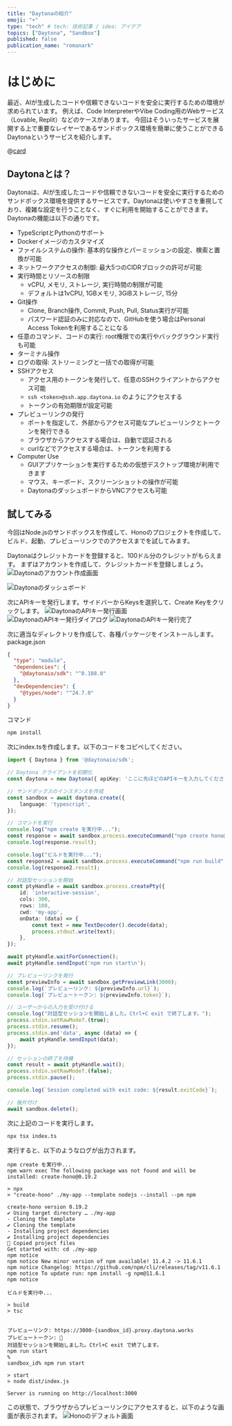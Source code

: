 ```yaml
---
title: "Daytonaの紹介"
emoji: "☀️"
type: "tech" # tech: 技術記事 / idea: アイデア
topics: ["Daytona", "Sandbox"]
published: false
publication_name: "romanark"
---
```


# はじめに

最近、AIが生成したコードや信頼できないコードを安全に実行するための環境が求められています。
例えば、Code InterpreterやVibe Coding用のWebサービス（Lovable, Replit）などのケースがあります。
今回はそういったサービスを展開する上で重要なレイヤーであるサンドボックス環境を簡単に使うことができるDaytonaというサービスを紹介します。

@[card](https://daytona.io/)

## Daytonaとは？

<!-- SDKもNode.js向けとPython向けがあり、今回はNode.js向けのSDKを使用します。と書く -->

Daytonaは、AIが生成したコードや信頼できないコードを安全に実行するためのサンドボックス環境を提供するサービスです。Daytonaは使いやすさを重視しており、複雑な設定を行うことなく、すぐに利用を開始することができます。
Daytonaの機能は以下の通りです。
- TypeScriptとPythonのサポート
- Dockerイメージのカスタマイズ
- ファイルシステムの操作: 基本的な操作とパーミッションの設定、検索と置換が可能
- ネットワークアクセスの制御: 最大5つのCIDRブロックの許可が可能
- 実行時間とリソースの制限
  - vCPU, メモリ, ストレージ, 実行時間の制限が可能 
  - デフォルトは1vCPU, 1GBメモリ, 3GiBストレージ, 15分
- Git操作
  - Clone, Branch操作, Commit, Push, Pull, Status実行が可能
  - パスワード認証のみに対応なので、GitHubを使う場合はPersonal Access Tokenを利用することになる
- 任意のコマンド、コードの実行: root権限での実行やバックグラウンド実行も可能
- ターミナル操作
- ログの取得: ストリーミングと一括での取得が可能
- SSHアクセス
  - アクセス用のトークンを発行して、任意のSSHクライアントからアクセス可能
  - `ssh <token>@ssh.app.daytona.io` のようにアクセスする
  - トークンの有効期限が設定可能
- プレビューリンクの発行
  - ポートを指定して、外部からアクセス可能なプレビューリンクとトークンを発行できる
  - ブラウザからアクセスする場合は、自動で認証される
  - curlなどでアクセスする場合は、トークンを利用する
- Computer Use
  - GUIアプリケーションを実行するための仮想デスクトップ環境が利用できます
  - マウス、キーボード、スクリーンショットの操作が可能
  - DaytonaのダッシュボードからVNCアクセスも可能

## 試してみる

今回はNode.jsのサンドボックスを作成して、Honoのプロジェクトを作成して、ビルド、起動、プレビューリンクでのアクセスまでを試してみます。

Daytonaはクレジットカードを登録すると、100ドル分のクレジットがもらえます。
まずはアカウントを作成して、クレジットカードを登録しましょう。
![Daytonaのアカウント作成画面](/images/daytona-intro/signup.png)

![Daytonaのダッシュボード](/images/daytona-intro/before-receive-credit.png)

次にAPIキーを発行します。サイドバーからKeysを選択して、Create Keyをクリックします。
![DaytonaのAPIキー発行画面](/images/daytona-intro/api-keys.png)
![DaytonaのAPIキー発行ダイアログ](/images/daytona-intro/api-key-dialog.png)
![DaytonaのAPIキー発行完了](/images/daytona-intro/api-key-created.png)

次に適当なディレクトリを作成して、各種パッケージをインストールします。
package.json
```json
{
  "type": "module",
  "dependencies": {
    "@daytonaio/sdk": "^0.108.0"
  },
  "devDependencies": {
    "@types/node": "^24.7.0"
  }
}
```
コマンド
```bash
npm install
```

次にindex.tsを作成します。以下のコードをコピペしてください。
```typescript
import { Daytona } from '@daytonaio/sdk';

// Daytona クライアントを初期化
const daytona = new Daytona({ apiKey: 'ここに先ほどのAPIキーを入力してください' });

// サンドボックスのインスタンスを作成
const sandbox = await daytona.create({
    language: 'typescript',
});

// コマンドを実行
console.log("npm create を実行中...");
const response = await sandbox.process.executeCommand("npm create hono@latest ./my-app -- --template nodejs --install --pm npm");
console.log(response.result);

console.log("ビルドを実行中...");
const response2 = await sandbox.process.executeCommand("npm run build", "my-app");
console.log(response2.result);

// 対話型セッションを開始
const ptyHandle = await sandbox.process.createPty({
    id: 'interactive-session',
    cols: 300,
    rows: 100,
    cwd: 'my-app',
    onData: (data) => {
        const text = new TextDecoder().decode(data);
        process.stdout.write(text);
    },
});

await ptyHandle.waitForConnection();
await ptyHandle.sendInput('npm run start\n');

// プレビューリンクを発行
const previewInfo = await sandbox.getPreviewLink(3000);
console.log(`プレビューリンク: ${previewInfo.url}`);
console.log(`プレビュートークン: ${previewInfo.token}`);

// ユーザーからの入力を受け付ける
console.log("対話型セッションを開始しました。Ctrl+C exit で終了します。");
process.stdin.setRawMode?.(true);
process.stdin.resume();
process.stdin.on('data', async (data) => {
    await ptyHandle.sendInput(data);
});

// セッションの終了を待機
const result = await ptyHandle.wait();
process.stdin.setRawMode?.(false);
process.stdin.pause();

console.log(`Session completed with exit code: ${result.exitCode}`);

// 後片付け
await sandbox.delete();
```

次に上記のコードを実行します。
```bash
npx tsx index.ts
```

実行すると、以下のようなログが出力されます。
```
npm create を実行中...
npm warn exec The following package was not found and will be installed: create-hono@0.19.2

> npx
> "create-hono" ./my-app --template nodejs --install --pm npm

create-hono version 0.19.2
✔ Using target directory … ./my-app
- Cloning the template
✔ Cloning the template
- Installing project dependencies
✔ Installing project dependencies
🎉 Copied project files
Get started with: cd ./my-app
npm notice
npm notice New minor version of npm available! 11.4.2 -> 11.6.1
npm notice Changelog: https://github.com/npm/cli/releases/tag/v11.6.1
npm notice To update run: npm install -g npm@11.6.1
npm notice

ビルドを実行中...

> build
> tsc


プレビューリンク: https://3000-{sandbox_id}.proxy.daytona.works
プレビュートークン: 🤫
対話型セッションを開始しました。Ctrl+C exit で終了します。
npm run start
%                                                                                                                                                          
sandbox_id% npm run start

> start
> node dist/index.js

Server is running on http://localhost:3000
```

この状態で、ブラウザからプレビューリンクにアクセスすると、以下のような画面が表示されます。
![Honoのデフォルト画面](/images/daytona-intro/hono-default.png)